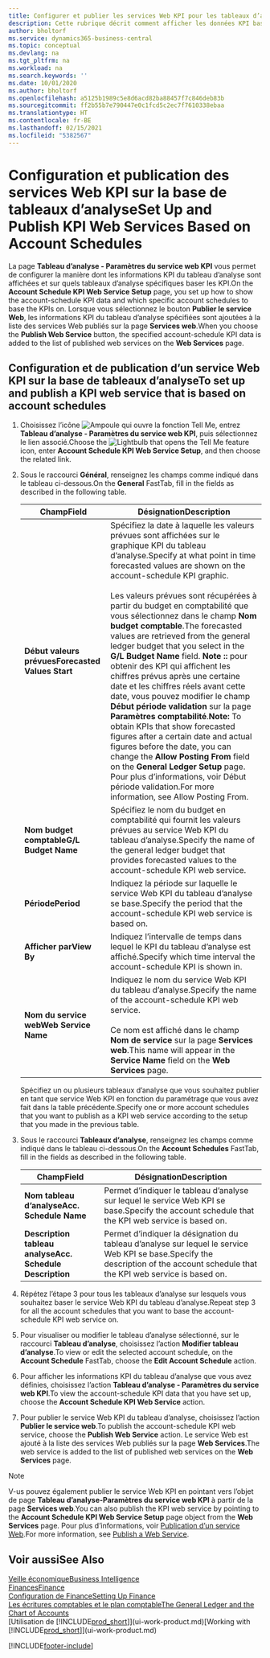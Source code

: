 ```yaml
---
title: Configurer et publier les services Web KPI pour les tableaux d’analyse | Microsoft Docs
description: Cette rubrique décrit comment afficher les données KPI basées sur des tableaux d’analyse spécifiques.
author: bholtorf
ms.service: dynamics365-business-central
ms.topic: conceptual
ms.devlang: na
ms.tgt_pltfrm: na
ms.workload: na
ms.search.keywords: ''
ms.date: 10/01/2020
ms.author: bholtorf
ms.openlocfilehash: a5125b1989c5e8d6acd82ba88457f7c846deb83b
ms.sourcegitcommit: ff2b55b7e790447e0c1fcd5c2ec7f7610338ebaa
ms.translationtype: HT
ms.contentlocale: fr-BE
ms.lasthandoff: 02/15/2021
ms.locfileid: "5382567"
---
```

# <a name="set-up-and-publish-kpi-web-services-based-on-account-schedules"></a><span data-ttu-id="732b6-103">Configuration et publication des services Web KPI sur la base de tableaux d’analyse</span><span class="sxs-lookup"><span data-stu-id="732b6-103">Set Up and Publish KPI Web Services Based on Account Schedules</span></span>
<span data-ttu-id="732b6-104">La page **Tableau d’analyse - Paramètres du service web KPI** vous permet de configurer la manière dont les informations KPI du tableau d’analyse sont affichées et sur quels tableaux d’analyse spécifiques baser les KPI.</span><span class="sxs-lookup"><span data-stu-id="732b6-104">On the **Account Schedule KPI Web Service Setup** page, you set up how to show the account-schedule KPI data and which specific account schedules to base the KPIs on.</span></span> <span data-ttu-id="732b6-105">Lorsque vous sélectionnez le bouton **Publier le service Web**, les informations KPI du tableau d’analyse spécifiées sont ajoutées à la liste des services Web publiés sur la page **Services web**.</span><span class="sxs-lookup"><span data-stu-id="732b6-105">When you choose the **Publish Web Service** button, the specified account-schedule KPI data is added to the list of published web services on the **Web Services** page.</span></span>  

## <a name="to-set-up-and-publish-a-kpi-web-service-that-is-based-on-account-schedules"></a><span data-ttu-id="732b6-106">Configuration et de publication d’un service Web KPI sur la base de tableaux d’analyse</span><span class="sxs-lookup"><span data-stu-id="732b6-106">To set up and publish a KPI web service that is based on account schedules</span></span>  
1.  <span data-ttu-id="732b6-107">Choisissez l’icône ![Ampoule qui ouvre la fonction Tell Me](media/ui-search/search_small.png "Dites-moi ce que vous voulez faire"), entrez **Tableau d’analyse - Paramètres du service web KPI**, puis sélectionnez le lien associé.</span><span class="sxs-lookup"><span data-stu-id="732b6-107">Choose the ![Lightbulb that opens the Tell Me feature](media/ui-search/search_small.png "Tell me what you want to do") icon, enter **Account Schedule KPI Web Service Setup**, and then choose the related link.</span></span>  
2.  <span data-ttu-id="732b6-108">Sous le raccourci **Général**, renseignez les champs comme indiqué dans le tableau ci-dessous.</span><span class="sxs-lookup"><span data-stu-id="732b6-108">On the **General** FastTab, fill in the fields as described in the following table.</span></span>  

    |<span data-ttu-id="732b6-109">Champ</span><span class="sxs-lookup"><span data-stu-id="732b6-109">Field</span></span>|<span data-ttu-id="732b6-110">Désignation</span><span class="sxs-lookup"><span data-stu-id="732b6-110">Description</span></span>|  
    |---------------------------------|---------------------------------------|  
    |<span data-ttu-id="732b6-111">**Début valeurs prévues**</span><span class="sxs-lookup"><span data-stu-id="732b6-111">**Forecasted Values Start**</span></span>|<span data-ttu-id="732b6-112">Spécifiez la date à laquelle les valeurs prévues sont affichées sur le graphique KPI du tableau d’analyse.</span><span class="sxs-lookup"><span data-stu-id="732b6-112">Specify at what point in time forecasted values are shown on the account-schedule KPI graphic.</span></span><br /><br /> <span data-ttu-id="732b6-113">Les valeurs prévues sont récupérées à partir du budget en comptabilité que vous sélectionnez dans le champ **Nom budget comptable**.</span><span class="sxs-lookup"><span data-stu-id="732b6-113">The forecasted values are retrieved from the general ledger budget that you select in the **G/L Budget Name** field.</span></span> <span data-ttu-id="732b6-114">**Note ::** pour obtenir des KPI qui affichent les chiffres prévus après une certaine date et les chiffres réels avant cette date, vous pouvez modifier le champ **Début période validation** sur la page **Paramètres comptabilité**.</span><span class="sxs-lookup"><span data-stu-id="732b6-114">**Note:**  To obtain KPIs that show forecasted figures after a certain date and actual figures before the date, you can change the **Allow Posting From** field on the **General Ledger Setup** page.</span></span> <span data-ttu-id="732b6-115">Pour plus d’informations, voir Début période validation.</span><span class="sxs-lookup"><span data-stu-id="732b6-115">For more information, see Allow Posting From.</span></span>|  
    |<span data-ttu-id="732b6-116">**Nom budget comptable**</span><span class="sxs-lookup"><span data-stu-id="732b6-116">**G/L Budget Name**</span></span>|<span data-ttu-id="732b6-117">Spécifiez le nom du budget en comptabilité qui fournit les valeurs prévues au service Web KPI du tableau d’analyse.</span><span class="sxs-lookup"><span data-stu-id="732b6-117">Specify the name of the general ledger budget that provides forecasted values to the account-schedule KPI web service.</span></span>|  
    |<span data-ttu-id="732b6-118">**Période**</span><span class="sxs-lookup"><span data-stu-id="732b6-118">**Period**</span></span>|<span data-ttu-id="732b6-119">Indiquez la période sur laquelle le service Web KPI du tableau d’analyse se base.</span><span class="sxs-lookup"><span data-stu-id="732b6-119">Specify the period that the account-schedule KPI web service is based on.</span></span>|  
    |<span data-ttu-id="732b6-120">**Afficher par**</span><span class="sxs-lookup"><span data-stu-id="732b6-120">**View By**</span></span>|<span data-ttu-id="732b6-121">Indiquez l’intervalle de temps dans lequel le KPI du tableau d’analyse est affiché.</span><span class="sxs-lookup"><span data-stu-id="732b6-121">Specify which time interval the account-schedule KPI is shown in.</span></span>|  
    |<span data-ttu-id="732b6-122">**Nom du service web**</span><span class="sxs-lookup"><span data-stu-id="732b6-122">**Web Service Name**</span></span>|<span data-ttu-id="732b6-123">Indiquez le nom du service Web KPI du tableau d’analyse.</span><span class="sxs-lookup"><span data-stu-id="732b6-123">Specify the name of the account-schedule KPI web service.</span></span><br /><br /> <span data-ttu-id="732b6-124">Ce nom est affiché dans le champ **Nom de service** sur la page **Services web**.</span><span class="sxs-lookup"><span data-stu-id="732b6-124">This name will appear in the **Service Name** field on the **Web Services** page.</span></span>|  

    <span data-ttu-id="732b6-125">Spécifiez un ou plusieurs tableaux d’analyse que vous souhaitez publier en tant que service Web KPI en fonction du paramétrage que vous avez fait dans la table précédente.</span><span class="sxs-lookup"><span data-stu-id="732b6-125">Specify one or more account schedules that you want to publish as a KPI web service according to the setup that you made in the previous table.</span></span>  

3.  <span data-ttu-id="732b6-126">Sous le raccourci **Tableaux d’analyse**, renseignez les champs comme indiqué dans le tableau ci-dessous.</span><span class="sxs-lookup"><span data-stu-id="732b6-126">On the **Account Schedules** FastTab, fill in the fields as described in the following table.</span></span>  

    |<span data-ttu-id="732b6-127">Champ</span><span class="sxs-lookup"><span data-stu-id="732b6-127">Field</span></span>|<span data-ttu-id="732b6-128">Désignation</span><span class="sxs-lookup"><span data-stu-id="732b6-128">Description</span></span>|  
    |---------------------------------|---------------------------------------|  
    |<span data-ttu-id="732b6-129">**Nom tableau d’analyse**</span><span class="sxs-lookup"><span data-stu-id="732b6-129">**Acc. Schedule Name**</span></span>|<span data-ttu-id="732b6-130">Permet d’indiquer le tableau d’analyse sur lequel le service Web KPI se base.</span><span class="sxs-lookup"><span data-stu-id="732b6-130">Specify the account schedule that the KPI web service is based on.</span></span>|  
    |<span data-ttu-id="732b6-131">**Description tableau analyse**</span><span class="sxs-lookup"><span data-stu-id="732b6-131">**Acc. Schedule Description**</span></span>|<span data-ttu-id="732b6-132">Permet d’indiquer la désignation du tableau d’analyse sur lequel le service Web KPI se base.</span><span class="sxs-lookup"><span data-stu-id="732b6-132">Specify the description of the account schedule that the KPI web service is based on.</span></span>|  

4.  <span data-ttu-id="732b6-133">Répétez l’étape 3 pour tous les tableaux d’analyse sur lesquels vous souhaitez baser le service Web KPI du tableau d’analyse.</span><span class="sxs-lookup"><span data-stu-id="732b6-133">Repeat step 3 for all the account schedules that you want to base the account-schedule KPI web service on.</span></span>  
5.  <span data-ttu-id="732b6-134">Pour visualiser ou modifier le tableau d’analyse sélectionné, sur le raccourci **Tableau d’analyse**, choisissez l’action **Modifier tableau d’analyse**.</span><span class="sxs-lookup"><span data-stu-id="732b6-134">To view or edit the selected account schedule, on the **Account Schedule** FastTab, choose the **Edit Account Schedule** action.</span></span>  
6.  <span data-ttu-id="732b6-135">Pour afficher les informations KPI du tableau d’analyse que vous avez définies, choisissez l’action **Tableau d’analyse - Paramètres du service web KPI**.</span><span class="sxs-lookup"><span data-stu-id="732b6-135">To view the account-schedule KPI data that you have set up, choose the **Account Schedule KPI Web Service** action.</span></span>  
7.  <span data-ttu-id="732b6-136">Pour publier le service Web KPI du tableau d’analyse, choisissez l’action **Publier le service web**.</span><span class="sxs-lookup"><span data-stu-id="732b6-136">To publish the account-schedule KPI web service, choose the **Publish Web Service** action.</span></span> <span data-ttu-id="732b6-137">Le service Web est ajouté à la liste des services Web publiés sur la page **Web Services**.</span><span class="sxs-lookup"><span data-stu-id="732b6-137">The web service is added to the list of published web services on the **Web Services** page.</span></span>  

> [!NOTE]  
>  <span data-ttu-id="732b6-138">V-us pouvez également publier le service Web KPI en pointant vers l’objet de page **Tableau d’analyse-Paramètres du service web KPI** à partir de la page **Services web**.</span><span class="sxs-lookup"><span data-stu-id="732b6-138">You can also publish the KPI web service by pointing to the **Account Schedule KPI Web Service Setup** page object from the **Web Services** page.</span></span> <span data-ttu-id="732b6-139">Pour plus d’informations, voir [Publication d’un service Web](across-how-publish-web-service.md).</span><span class="sxs-lookup"><span data-stu-id="732b6-139">For more information, see [Publish a Web Service](across-how-publish-web-service.md).</span></span>  

## <a name="see-also"></a><span data-ttu-id="732b6-140">Voir aussi</span><span class="sxs-lookup"><span data-stu-id="732b6-140">See Also</span></span>  
[<span data-ttu-id="732b6-141">Veille économique</span><span class="sxs-lookup"><span data-stu-id="732b6-141">Business Intelligence</span></span>](bi.md)  
[<span data-ttu-id="732b6-142">Finances</span><span class="sxs-lookup"><span data-stu-id="732b6-142">Finance</span></span>](finance.md)  
[<span data-ttu-id="732b6-143">Configuration de Finance</span><span class="sxs-lookup"><span data-stu-id="732b6-143">Setting Up Finance</span></span>](finance-setup-finance.md)  
[<span data-ttu-id="732b6-144">Les écritures comptables et le plan comptable</span><span class="sxs-lookup"><span data-stu-id="732b6-144">The General Ledger and the Chart of Accounts</span></span>](finance-general-ledger.md)  
<span data-ttu-id="732b6-145">[Utilisation de [!INCLUDE[prod_short](includes/prod_short.md)]](ui-work-product.md)</span><span class="sxs-lookup"><span data-stu-id="732b6-145">[Working with [!INCLUDE[prod_short](includes/prod_short.md)]](ui-work-product.md)</span></span>


[!INCLUDE[footer-include](includes/footer-banner.md)]